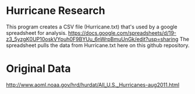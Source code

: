 # Hurricane Research
This program creates a CSV file (Hurricane.txt) that's used by a google spreadsheet for analysis.
https://docs.google.com/spreadsheets/d/19-z3_5yzgK0UP10oskVYpuh0F9BYUu_6nWrpBmuUnGk/edit?usp=sharing
The spreadsheet pulls the data from Hurricane.txt here on this github repository.


# Original Data
http://www.aoml.noaa.gov/hrd/hurdat/All_U.S._Hurricanes-aug2011.html

